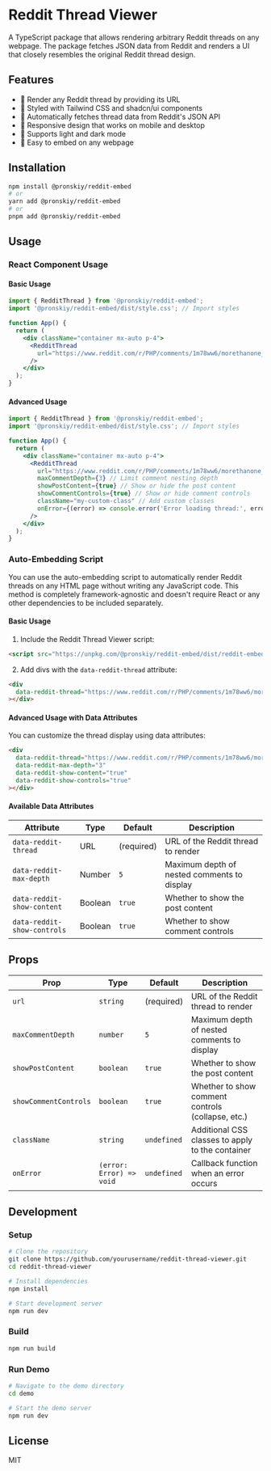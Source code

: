 # Reddit Thread Viewer

A TypeScript package that allows rendering arbitrary Reddit threads on any webpage. The package fetches JSON data from Reddit and renders a UI that closely resembles the original Reddit thread design.

## Features

- 🧵 Render any Reddit thread by providing its URL
- 🎨 Styled with Tailwind CSS and shadcn/ui components
- 🔄 Automatically fetches thread data from Reddit's JSON API
- 📱 Responsive design that works on mobile and desktop
- 🌙 Supports light and dark mode
- 🧩 Easy to embed on any webpage

## Installation

```bash
npm install @pronskiy/reddit-embed
# or
yarn add @pronskiy/reddit-embed
# or
pnpm add @pronskiy/reddit-embed
```

## Usage

### React Component Usage

#### Basic Usage

```jsx
import { RedditThread } from '@pronskiy/reddit-embed';
import '@pronskiy/reddit-embed/dist/style.css'; // Import styles

function App() {
  return (
    <div className="container mx-auto p-4">
      <RedditThread 
        url="https://www.reddit.com/r/PHP/comments/1m78ww6/morethanone_class_per_file_motoautoload"
      />
    </div>
  );
}
```

#### Advanced Usage

```jsx
import { RedditThread } from '@pronskiy/reddit-embed';
import '@pronskiy/reddit-embed/dist/style.css'; // Import styles

function App() {
  return (
    <div className="container mx-auto p-4">
      <RedditThread 
        url="https://www.reddit.com/r/PHP/comments/1m78ww6/morethanone_class_per_file_motoautoload"
        maxCommentDepth={3} // Limit comment nesting depth
        showPostContent={true} // Show or hide the post content
        showCommentControls={true} // Show or hide comment controls
        className="my-custom-class" // Add custom classes
        onError={(error) => console.error('Error loading thread:', error)}
      />
    </div>
  );
}
```

### Auto-Embedding Script

You can use the auto-embedding script to automatically render Reddit threads on any HTML page without writing any JavaScript code. This method is completely framework-agnostic and doesn't require React or any other dependencies to be included separately.

#### Basic Usage

1. Include the Reddit Thread Viewer script:

```html
<script src="https://unpkg.com/@pronskiy/reddit-embed/dist/reddit-embed.umd.js"></script>
```

2. Add divs with the `data-reddit-thread` attribute:

```html
<div 
  data-reddit-thread="https://www.reddit.com/r/PHP/comments/1m78ww6/morethanone_class_per_file_motoautoload"
></div>
```

#### Advanced Usage with Data Attributes

You can customize the thread display using data attributes:

```html
<div 
  data-reddit-thread="https://www.reddit.com/r/PHP/comments/1m78ww6/morethanone_class_per_file_motoautoload"
  data-reddit-max-depth="3"
  data-reddit-show-content="true"
  data-reddit-show-controls="true"
></div>
```

#### Available Data Attributes

| Attribute | Type | Default | Description |
|-----------|------|---------|-------------|
| `data-reddit-thread` | URL | (required) | URL of the Reddit thread to render |
| `data-reddit-max-depth` | Number | `5` | Maximum depth of nested comments to display |
| `data-reddit-show-content` | Boolean | `true` | Whether to show the post content |
| `data-reddit-show-controls` | Boolean | `true` | Whether to show comment controls |

## Props

| Prop | Type | Default | Description |
|------|------|---------|-------------|
| `url` | `string` | (required) | URL of the Reddit thread to render |
| `maxCommentDepth` | `number` | `5` | Maximum depth of nested comments to display |
| `showPostContent` | `boolean` | `true` | Whether to show the post content |
| `showCommentControls` | `boolean` | `true` | Whether to show comment controls (collapse, etc.) |
| `className` | `string` | `undefined` | Additional CSS classes to apply to the container |
| `onError` | `(error: Error) => void` | `undefined` | Callback function when an error occurs |

## Development

### Setup

```bash
# Clone the repository
git clone https://github.com/yourusername/reddit-thread-viewer.git
cd reddit-thread-viewer

# Install dependencies
npm install

# Start development server
npm run dev
```

### Build

```bash
npm run build
```

### Run Demo

```bash
# Navigate to the demo directory
cd demo

# Start the demo server
npm run dev
```

## License

MIT

